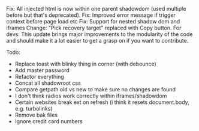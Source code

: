 Fix: All injected html is now within one parent shadowdom (used multiple before but that's deprecated).
Fix: Improved error message if trigger context before page load etc
Fix: Support for nested shadow dom and iframes
Change: "Pick recovery target" replaced with Copy button.
For devs: This update brings major improvements to the modularity of the code and should make it a lot easier to get a grasp on if you want to contribute.

Todo:
- Replace toast with blinky thing in corner (with debounce)
- Add master password
- Refactor everything
- Concat all shadowroot css
- Compare getpath old vs new to make sure no changes are found
- I don't think radios work correctly within iframes/shadowdom
- Certain websites break ext on refresh (i think it resets document.body, e.g. turbolinks)
- Remove bak files
- Ignore credit card numbers
